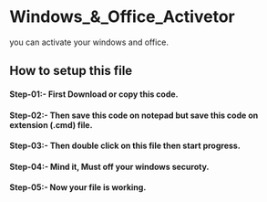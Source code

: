 # Windows_&_Office_Activetor
you can activate your windows and office.


## How to setup this file
#### Step-01:- First Download or copy this code.<br>
#### Step-02:- Then save this code on notepad but save this code on extension (.cmd) file.<br>
#### Step-03:- Then double click on this file then start progress.<br>
#### Step-04:- Mind it, Must off your windows securoty.<br>
#### Step-05:- Now your file is working.<br>

